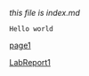 *this file is index.md*

`Hello world`

[page1](https://zeyddd.github.io/cse15l-lab-reports/Lab-0/page1.html)

[LabReport1](https://zeyddd.github.io/cse15l-lab-reports/Lab-0/lab-report-1-week-0.html)